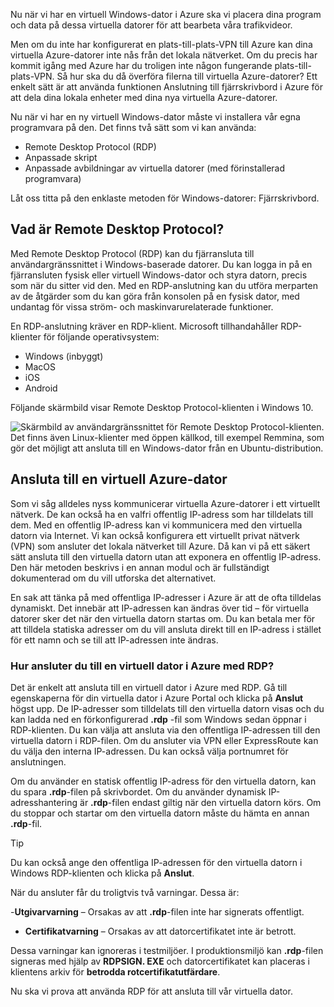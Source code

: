 Nu när vi har en virtuell Windows-dator i Azure ska vi placera dina program och data på dessa virtuella datorer för att bearbeta våra trafikvideor. 

Men om du inte har konfigurerat en plats-till-plats-VPN till Azure kan dina virtuella Azure-datorer inte nås från det lokala nätverket. Om du precis har kommit igång med Azure har du troligen inte någon fungerande plats-till-plats-VPN. Så hur ska du då överföra filerna till virtuella Azure-datorer? Ett enkelt sätt är att använda funktionen Anslutning till fjärrskrivbord i Azure för att dela dina lokala enheter med dina nya virtuella Azure-datorer.

Nu när vi har en ny virtuell Windows-dator måste vi installera vår egna programvara på den. Det finns två sätt som vi kan använda:

- Remote Desktop Protocol (RDP)
- Anpassade skript
- Anpassade avbildningar av virtuella datorer (med förinstallerad programvara)

Låt oss titta på den enklaste metoden för Windows-datorer: Fjärrskrivbord.

## <a name="what-is-the-remote-desktop-protocol"></a>Vad är Remote Desktop Protocol?

Med Remote Desktop Protocol (RDP) kan du fjärransluta till användargränssnittet i Windows-baserade datorer. Du kan logga in på en fjärransluten fysisk eller virtuell Windows-dator och styra datorn, precis som när du sitter vid den. Med en RDP-anslutning kan du utföra merparten av de åtgärder som du kan göra från konsolen på en fysisk dator, med undantag för vissa ström- och maskinvarurelaterade funktioner.

En RDP-anslutning kräver en RDP-klient. Microsoft tillhandahåller RDP-klienter för följande operativsystem:

- Windows (inbyggt)
- MacOS
- iOS
- Android

Följande skärmbild visar Remote Desktop Protocol-klienten i Windows 10.

![Skärmbild av användargränssnittet för Remote Desktop Protocol-klienten.](../media/4-rdp-client.png)
Det finns även Linux-klienter med öppen källkod, till exempel Remmina, som gör det möjligt att ansluta till en Windows-dator från en Ubuntu-distribution.

## <a name="connecting-to-an-azure-vm"></a>Ansluta till en virtuell Azure-dator

Som vi såg alldeles nyss kommunicerar virtuella Azure-datorer i ett virtuellt nätverk. De kan också ha en valfri offentlig IP-adress som har tilldelats till dem. Med en offentlig IP-adress kan vi kommunicera med den virtuella datorn via Internet. Vi kan också konfigurera ett virtuellt privat nätverk (VPN) som ansluter det lokala nätverket till Azure. Då kan vi på ett säkert sätt ansluta till den virtuella datorn utan att exponera en offentlig IP-adress. Den här metoden beskrivs i en annan modul och är fullständigt dokumenterad om du vill utforska det alternativet.

En sak att tänka på med offentliga IP-adresser i Azure är att de ofta tilldelas dynamiskt. Det innebär att IP-adressen kan ändras över tid – för virtuella datorer sker det när den virtuella datorn startas om. Du kan betala mer för att tilldela statiska adresser om du vill ansluta direkt till en IP-adress i stället för ett namn och se till att IP-adressen inte ändras.

### <a name="how-do-you-connect-to-a-vm-in-azure-using-rdp"></a>Hur ansluter du till en virtuell dator i Azure med RDP?

Det är enkelt att ansluta till en virtuell dator i Azure med RDP. Gå till egenskaperna för din virtuella dator i Azure Portal och klicka på **Anslut** högst upp. De IP-adresser som tilldelats till den virtuella datorn visas och du kan ladda ned en förkonfigurerad **.rdp** -fil som Windows sedan öppnar i RDP-klienten. Du kan välja att ansluta via den offentliga IP-adressen till den virtuella datorn i RDP-filen. Om du ansluter via VPN eller ExpressRoute kan du välja den interna IP-adressen. Du kan också välja portnumret för anslutningen.

Om du använder en statisk offentlig IP-adress för den virtuella datorn, kan du spara **.rdp**-filen på skrivbordet. Om du använder dynamisk IP-adresshantering är **.rdp**-filen endast giltig när den virtuella datorn körs. Om du stoppar och startar om den virtuella datorn måste du hämta en annan **.rdp**-fil.

> [!TIP]
> Du kan också ange den offentliga IP-adressen för den virtuella datorn i Windows RDP-klienten och klicka på **Anslut**.

När du ansluter får du troligtvis två varningar. Dessa är:

-**Utgivarvarning** – Orsakas av att **.rdp**-filen inte har signerats offentligt.
- **Certifikatvarning** – Orsakas av att datorcertifikatet inte är betrott.

Dessa varningar kan ignoreras i testmiljöer. I produktionsmiljö kan **.rdp**-filen signeras med hjälp av **RDPSIGN. EXE** och datorcertifikatet kan placeras i klientens arkiv för **betrodda rotcertifikatutfärdare**.

Nu ska vi prova att använda RDP för att ansluta till vår virtuella dator.